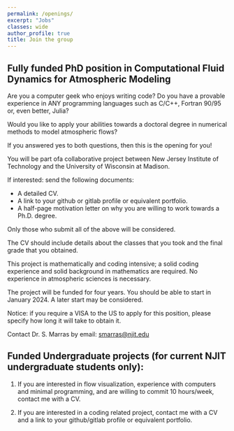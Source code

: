 ```yaml
---
permalink: /openings/
excerpt: "Jobs"
classes: wide
author_profile: true
title: Join the group
---
```

## Fully funded PhD position in Computational Fluid Dynamics for Atmospheric Modeling
Are you a computer geek who enjoys writing code? Do you have a provable experience in ANY programming languages such as C/C++, Fortran 90/95 or, even better, Julia?

Would you like to apply your abilities towards a doctoral degree in numerical methods to model atmospheric flows?

If you answered yes to both questions, then this is the opening for you!

You will be part ofa collaborative project between New Jersey Institute of Technology and the University of Wisconsin at Madison. 

If interested: send the following documents:
- A detailed CV.
- A link to your github or gitlab profile or equivalent portfolio.
- A half-page motivation letter on why you are willing to work towards a Ph.D. degree.

Only those who submit all of the above will be considered.

The CV should include details about the classes that you took and the final grade that you obtained.

This project is mathematically and coding intensive; a solid coding experience  and solid background in mathematics are required. No experience in atmospheric sciences is necessary.

The project will be funded for four years. You should be able to start in
January 2024. A later start may be considered.

Notice: if you require a VISA to the US to apply for this position, please specify how long it will take to obtain it.

Contact Dr. S. Marras by email: smarras@njit.edu

## Funded Undergraduate projects (for current NJIT undergraduate students only):
1. If you are interested in flow visualization, experience with computers and minimal programming, and are willing to commit 10 hours/week, contact me with a CV.

2. If you are interested in a coding related project, contact me with a CV and a link to your github/gitlab profile or equivalent portfolio.